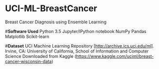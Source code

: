 # UCI-ML-BreastCancer
Breast Cancer Diagnosis using Ensemble Learning 

#**Software Used**
Python 3.5
Jupyter/IPython notebook
NumPy
Pandas
Matplotlib
Scikit-learn

#**Dataset**
UCI Machine Learning Repository [http://archive.ics.uci.edu/ml]. Irvine, CA: University of California, School of Information and Computer Science
Downloaded from Kaggle (https://www.kaggle.com/uciml/breast-cancer-wisconsin-data)
